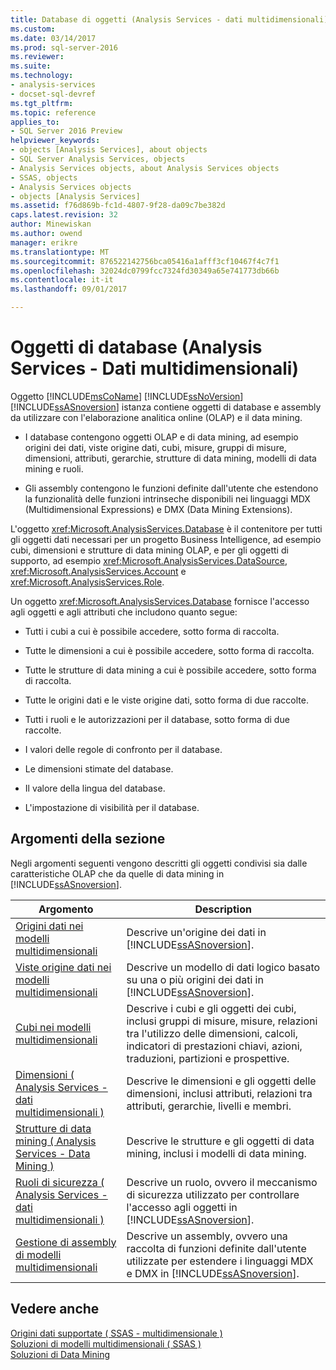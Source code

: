 ```yaml
---
title: Database di oggetti (Analysis Services - dati multidimensionali) | Documenti Microsoft
ms.custom: 
ms.date: 03/14/2017
ms.prod: sql-server-2016
ms.reviewer: 
ms.suite: 
ms.technology:
- analysis-services
- docset-sql-devref
ms.tgt_pltfrm: 
ms.topic: reference
applies_to:
- SQL Server 2016 Preview
helpviewer_keywords:
- objects [Analysis Services], about objects
- SQL Server Analysis Services, objects
- Analysis Services objects, about Analysis Services objects
- SSAS, objects
- Analysis Services objects
- objects [Analysis Services]
ms.assetid: f76d869b-fc1d-4807-9f28-da09c7be382d
caps.latest.revision: 32
author: Minewiskan
ms.author: owend
manager: erikre
ms.translationtype: MT
ms.sourcegitcommit: 876522142756bca05416a1afff3cf10467f4c7f1
ms.openlocfilehash: 32024dc0799fcc7324fd30349a65e741773db66b
ms.contentlocale: it-it
ms.lasthandoff: 09/01/2017

---
```

# <a name="database-objects-analysis-services---multidimensional-data"></a>Oggetti di database (Analysis Services - Dati multidimensionali)
  Oggetto [!INCLUDE[msCoName](../../../includes/msconame-md.md)] [!INCLUDE[ssNoVersion](../../../includes/ssnoversion-md.md)] [!INCLUDE[ssASnoversion](../../../includes/ssasnoversion-md.md)] istanza contiene oggetti di database e assembly da utilizzare con l'elaborazione analitica online (OLAP) e il data mining.  
  
-   I database contengono oggetti OLAP e di data mining, ad esempio origini dei dati, viste origine dati, cubi, misure, gruppi di misure, dimensioni, attributi, gerarchie, strutture di data mining, modelli di data mining e ruoli.  
  
-   Gli assembly contengono le funzioni definite dall'utente che estendono la funzionalità delle funzioni intrinseche disponibili nei linguaggi MDX (Multidimensional Expressions) e DMX (Data Mining Extensions).  
  
 L'oggetto <xref:Microsoft.AnalysisServices.Database> è il contenitore per tutti gli oggetti dati necessari per un progetto Business Intelligence, ad esempio cubi, dimensioni e strutture di data mining OLAP, e per gli oggetti di supporto, ad esempio <xref:Microsoft.AnalysisServices.DataSource>, <xref:Microsoft.AnalysisServices.Account> e <xref:Microsoft.AnalysisServices.Role>.  
  
 Un oggetto <xref:Microsoft.AnalysisServices.Database> fornisce l'accesso agli oggetti e agli attributi che includono quanto segue:  
  
-   Tutti i cubi a cui è possibile accedere, sotto forma di raccolta.  
  
-   Tutte le dimensioni a cui è possibile accedere, sotto forma di raccolta.  
  
-   Tutte le strutture di data mining a cui è possibile accedere, sotto forma di raccolta.  
  
-   Tutte le origini dati e le viste origine dati, sotto forma di due raccolte.  
  
-   Tutti i ruoli e le autorizzazioni per il database, sotto forma di due raccolte.  
  
-   I valori delle regole di confronto per il database.  
  
-   Le dimensioni stimate del database.  
  
-   Il valore della lingua del database.  
  
-   L'impostazione di visibilità per il database.  
  
## <a name="in-this-section"></a>Argomenti della sezione  
 Negli argomenti seguenti vengono descritti gli oggetti condivisi sia dalle caratteristiche OLAP che da quelle di data mining in [!INCLUDE[ssASnoversion](../../../includes/ssasnoversion-md.md)].  
  
|Argomento|Description|  
|-----------|-----------------|  
|[Origini dati nei modelli multidimensionali](../../../analysis-services/multidimensional-models/data-sources-in-multidimensional-models.md)|Descrive un'origine dei dati in [!INCLUDE[ssASnoversion](../../../includes/ssasnoversion-md.md)].|  
|[Viste origine dati nei modelli multidimensionali](../../../analysis-services/multidimensional-models/data-source-views-in-multidimensional-models.md)|Descrive un modello di dati logico basato su una o più origini dei dati in [!INCLUDE[ssASnoversion](../../../includes/ssasnoversion-md.md)].|  
|[Cubi nei modelli multidimensionali](../../../analysis-services/multidimensional-models/cubes-in-multidimensional-models.md)|Descrive i cubi e gli oggetti dei cubi, inclusi gruppi di misure, misure, relazioni tra l'utilizzo delle dimensioni, calcoli, indicatori di prestazioni chiavi, azioni, traduzioni, partizioni e prospettive.|  
|[Dimensioni &#40; Analysis Services - dati multidimensionali &#41;](../../../analysis-services/multidimensional-models-olap-logical-dimension-objects/dimensions-analysis-services-multidimensional-data.md)|Descrive le dimensioni e gli oggetti delle dimensioni, inclusi attributi, relazioni tra attributi, gerarchie, livelli e membri.|  
|[Strutture di data mining &#40; Analysis Services - Data Mining &#41;](../../../analysis-services/data-mining/mining-structures-analysis-services-data-mining.md)|Descrive le strutture e gli oggetti di data mining, inclusi i modelli di data mining.|  
|[Ruoli di sicurezza &#40; Analysis Services - dati multidimensionali &#41;](../../../analysis-services/multidimensional-models/olap-logical/security-roles-analysis-services-multidimensional-data.md)|Descrive un ruolo, ovvero il meccanismo di sicurezza utilizzato per controllare l'accesso agli oggetti in [!INCLUDE[ssASnoversion](../../../includes/ssasnoversion-md.md)].|  
|[Gestione di assembly di modelli multidimensionali](../../../analysis-services/multidimensional-models/multidimensional-model-assemblies-management.md)|Descrive un assembly, ovvero una raccolta di funzioni definite dall'utente utilizzate per estendere i linguaggi MDX e DMX in [!INCLUDE[ssASnoversion](../../../includes/ssasnoversion-md.md)].|  
  
## <a name="see-also"></a>Vedere anche  
 [Origini dati supportate &#40; SSAS - multidimensionale &#41;](../../../analysis-services/multidimensional-models/supported-data-sources-ssas-multidimensional.md)   
 [Soluzioni di modelli multidimensionali &#40; SSAS &#41;](../../../analysis-services/multidimensional-models/multidimensional-model-solutions-ssas.md)   
 [Soluzioni di Data Mining](../../../analysis-services/data-mining/data-mining-solutions.md)  
  
  

